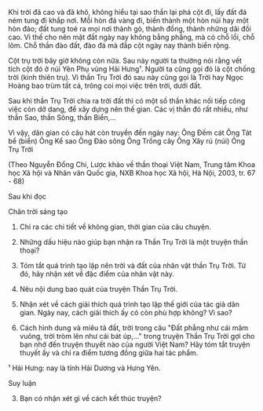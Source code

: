 Khi trời đã cao và đã khô, không hiểu tại sao thần lại phá cột đi, lấy đất đá ném tung đi khắp nơi. Mỗi hòn đá vàng đi, biến thành một hòn núi hay một hòn đảo; đất tung toé ra mọi nơi thành gò, thành đồng, thành những dãi đồi cao. Vì thế cho nên mặt đất ngày nay không bằng phẳng, mà có chỗ lồi, chỗ lõm. Chỗ thần đào đất, đào đá mà đắp cột ngày nay thành biển rộng.

Cột trụ trời bây giờ không còn nữa. Sau này người ta thường nói rằng vết tích cột đó ở núi Yên Phụ vùng Hải Hưng¹. Người ta cũng gọi đó là cột chống trời (kinh thiên trụ). Vì thần Trụ Trời đó sau này cũng gọi là Trời hay Ngọc Hoàng bao trùm tất cả, trông coi mọi việc trên trời, dưới đất.

Sau khi thần Trụ Trời chia ra trời đất thì có một số thần khác nối tiếp công việc còn dở dang, để xây dựng nên thế gian. Các vị thần đó rất nhiều, như thần Sao, thần Sông, thần Biển,...

Vì vậy, dân gian có câu hát còn truyền đến ngày nay:
    Ông Đếm cát
    Ông Tát bể (biển)
    Ông Kể sao
    Ông Đào sông
    Ông Trồng cây
    Ông Xây rú (núi)
    Ông Trụ Trời

(Theo Nguyễn Đổng Chi, Lược khảo về thần thoại Việt Nam, Trung tâm Khoa học Xã hội và Nhân văn Quốc gia, NXB Khoa học Xã hội, Hà Nội, 2003, tr. 67 - 68)

Sau khi đọc

Chân trời sáng tạo

1. Chỉ ra các chi tiết về không gian, thời gian của câu chuyện.

2. Những dấu hiệu nào giúp bạn nhận ra Thần Trụ Trời là một truyện thần thoại?

3. Tóm tắt quá trình tạo lập nên trời và đất của nhân vật thần Trụ Trời. Từ đó, hãy nhận xét về đặc điểm của nhân vật này.

4. Nêu nội dung bao quát của truyện Thần Trụ Trời.

5. Nhận xét về cách giải thích quá trình tạo lập thế giới của tác giả dân gian. Ngày nay, cách giải thích ấy có còn phù hợp không? Vì sao?

6. Cách hình dung và miêu tả đất, trời trong câu "Đất phẳng như cái mâm vuông, trời tròm lên như cái bát úp,..." trong truyện Thần Trụ Trời gợi cho bạn nhớ đến truyện thuyết nào của người Việt Nam? Hãy tóm tắt truyện thuyết ấy và chỉ ra điểm tương đồng giữa hai tác phẩm.

¹ Hải Hưng: nay là tỉnh Hải Dương và Hưng Yên.

Suy luận

3. Bạn có nhận xét gì về cách kết thúc truyện?